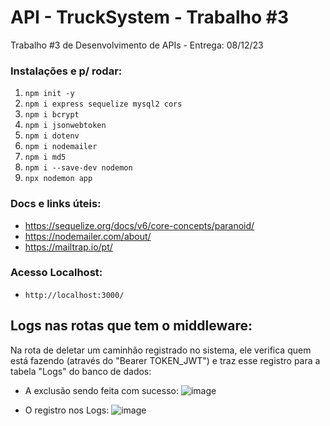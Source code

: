 # API - TruckSystem - Trabalho #3

Trabalho #3 de Desenvolvimento de APIs - Entrega: 08/12/23

### Instalações e p/ rodar:

1. `` npm init -y `` 
2. ``npm i express sequelize mysql2 cors `` 
3. ``npm i bcrypt ``  
4. `` npm i jsonwebtoken `` 
5. `` npm i dotenv `` 
6. `` npm i nodemailer `` 
7. ``npm i md5 ``
8. `` npm i --save-dev nodemon ``
9.   ``npx nodemon app `` 

### Docs e links úteis:
- https://sequelize.org/docs/v6/core-concepts/paranoid/
- https://nodemailer.com/about/
- https://mailtrap.io/pt/

### Acesso Localhost: 
- ``http://localhost:3000/``

## Logs nas rotas que tem o middleware:

Na rota de deletar um caminhão registrado no sistema, ele verifica quem está fazendo (através do "Bearer TOKEN_JWT") e traz esse registro para a tabela "Logs" do banco de dados:

- A exclusão sendo feita com sucesso:
![image](https://github.com/CarolinaSFreitas/TruckSystem-API/assets/99994934/88268605-364c-48a6-8dec-aad628fc9920)

- O registro nos Logs:
![image](https://github.com/CarolinaSFreitas/TruckSystem-API/assets/99994934/679b4db3-e56b-4c8a-9f17-3d1ad2dd74b2)

